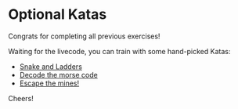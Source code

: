 # Optional Katas

Congrats for completing all previous exercises!

Waiting for the livecode, you can train with some hand-picked Katas:

- [Snake and Ladders](https://www.codewars.com/kata/snakes-and-ladders-1/train/python)
- [Decode the morse code](https://www.codewars.com/kata/decode-the-morse-code/train/python)
- [Escape the mines!](https://www.codewars.com/kata/escape-the-mines/train/python)

Cheers!
